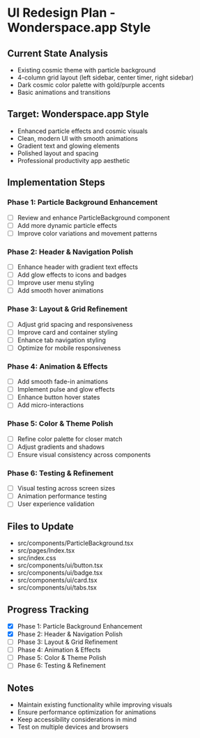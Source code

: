 # UI Redesign Plan - Wonderspace.app Style

## Current State Analysis
- Existing cosmic theme with particle background
- 4-column grid layout (left sidebar, center timer, right sidebar)
- Dark cosmic color palette with gold/purple accents
- Basic animations and transitions

## Target: Wonderspace.app Style
- Enhanced particle effects and cosmic visuals
- Clean, modern UI with smooth animations
- Gradient text and glowing elements
- Polished layout and spacing
- Professional productivity app aesthetic

## Implementation Steps

### Phase 1: Particle Background Enhancement
- [ ] Review and enhance ParticleBackground component
- [ ] Add more dynamic particle effects
- [ ] Improve color variations and movement patterns

### Phase 2: Header & Navigation Polish
- [ ] Enhance header with gradient text effects
- [ ] Add glow effects to icons and badges
- [ ] Improve user menu styling
- [ ] Add smooth hover animations

### Phase 3: Layout & Grid Refinement
- [ ] Adjust grid spacing and responsiveness
- [ ] Improve card and container styling
- [ ] Enhance tab navigation styling
- [ ] Optimize for mobile responsiveness

### Phase 4: Animation & Effects
- [ ] Add smooth fade-in animations
- [ ] Implement pulse and glow effects
- [ ] Enhance button hover states
- [ ] Add micro-interactions

### Phase 5: Color & Theme Polish
- [ ] Refine color palette for closer match
- [ ] Adjust gradients and shadows
- [ ] Ensure visual consistency across components

### Phase 6: Testing & Refinement
- [ ] Visual testing across screen sizes
- [ ] Animation performance testing
- [ ] User experience validation

## Files to Update
- src/components/ParticleBackground.tsx
- src/pages/Index.tsx
- src/index.css
- src/components/ui/button.tsx
- src/components/ui/badge.tsx
- src/components/ui/card.tsx
- src/components/ui/tabs.tsx

## Progress Tracking
- [x] Phase 1: Particle Background Enhancement
- [x] Phase 2: Header & Navigation Polish
- [ ] Phase 3: Layout & Grid Refinement
- [ ] Phase 4: Animation & Effects
- [ ] Phase 5: Color & Theme Polish
- [ ] Phase 6: Testing & Refinement

## Notes
- Maintain existing functionality while improving visuals
- Ensure performance optimization for animations
- Keep accessibility considerations in mind
- Test on multiple devices and browsers

